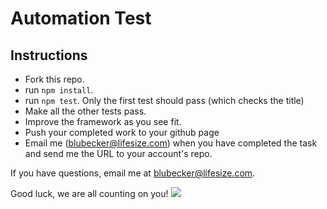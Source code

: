 # Automation Test

## Instructions

* Fork this repo.
* run ```npm install```.
* run ```npm test```. Only the first test should pass (which checks the title)
* Make all the other tests pass.
* Improve the framework as you see fit.
* Push your completed work to your github page
* Email me (blubecker@lifesize.com) when you have completed the task and send me the URL to your account's repo.

If you have questions, email me at blubecker@lifesize.com.

Good luck, we are all counting on you!
![](http://i.imgur.com/c80tSY5.gif)
